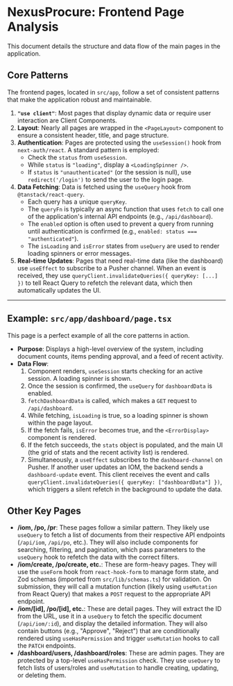 # NexusProcure: Frontend Page Analysis

This document details the structure and data flow of the main pages in the application.

## Core Patterns

The frontend pages, located in `src/app`, follow a set of consistent patterns that make the application robust and maintainable.

1.  **`"use client"`**: Most pages that display dynamic data or require user interaction are Client Components.
2.  **Layout**: Nearly all pages are wrapped in the `<PageLayout>` component to ensure a consistent header, title, and page structure.
3.  **Authentication**: Pages are protected using the `useSession()` hook from `next-auth/react`. A standard pattern is employed:
    *   Check the `status` from `useSession`.
    *   While `status` is `"loading"`, display a `<LoadingSpinner />`.
    *   If `status` is `"unauthenticated"` (or the session is null), use `redirect('/login')` to send the user to the login page.
4.  **Data Fetching**: Data is fetched using the `useQuery` hook from `@tanstack/react-query`.
    *   Each query has a unique `queryKey`.
    *   The `queryFn` is typically an async function that uses `fetch` to call one of the application's internal API endpoints (e.g., `/api/dashboard`).
    *   The `enabled` option is often used to prevent a query from running until authentication is confirmed (e.g., `enabled: status === "authenticated"`).
    *   The `isLoading` and `isError` states from `useQuery` are used to render loading spinners or error messages.
5.  **Real-time Updates**: Pages that need real-time data (like the dashboard) use `useEffect` to subscribe to a Pusher channel. When an event is received, they use `queryClient.invalidateQueries({ queryKey: [...] })` to tell React Query to refetch the relevant data, which then automatically updates the UI.

---

## Example: `src/app/dashboard/page.tsx`

This page is a perfect example of all the core patterns in action.

*   **Purpose**: Displays a high-level overview of the system, including document counts, items pending approval, and a feed of recent activity.
*   **Data Flow**:
    1.  Component renders, `useSession` starts checking for an active session. A loading spinner is shown.
    2.  Once the session is confirmed, the `useQuery` for `dashboardData` is enabled.
    3.  `fetchDashboardData` is called, which makes a `GET` request to `/api/dashboard`.
    4.  While fetching, `isLoading` is true, so a loading spinner is shown within the page layout.
    5.  If the fetch fails, `isError` becomes true, and the `<ErrorDisplay>` component is rendered.
    6.  If the fetch succeeds, the `stats` object is populated, and the main UI (the grid of stats and the recent activity list) is rendered.
    7.  Simultaneously, a `useEffect` subscribes to the `dashboard-channel` on Pusher. If another user updates an IOM, the backend sends a `dashboard-update` event. This client receives the event and calls `queryClient.invalidateQueries({ queryKey: ["dashboardData"] })`, which triggers a silent refetch in the background to update the data.

## Other Key Pages

*   **/iom, /po, /pr**: These pages follow a similar pattern. They likely use `useQuery` to fetch a list of documents from their respective API endpoints (`/api/iom`, `/api/po`, etc.). They will also include components for searching, filtering, and pagination, which pass parameters to the `useQuery` hook to refetch the data with the correct filters.
*   **/iom/create, /po/create, etc.**: These are form-heavy pages. They will use the `useForm` hook from `react-hook-form` to manage form state, and Zod schemas (imported from `src/lib/schemas.ts`) for validation. On submission, they will call a mutation function (likely using `useMutation` from React Query) that makes a `POST` request to the appropriate API endpoint.
*   **/iom/[id], /po/[id], etc.**: These are detail pages. They will extract the ID from the URL, use it in a `useQuery` to fetch the specific document (`/api/iom/:id`), and display the detailed information. They will also contain buttons (e.g., "Approve", "Reject") that are conditionally rendered using `useHasPermission` and trigger `useMutation` hooks to call the `PATCH` endpoints.
*   **/dashboard/users, /dashboard/roles**: These are admin pages. They are protected by a top-level `useHasPermission` check. They use `useQuery` to fetch lists of users/roles and `useMutation` to handle creating, updating, or deleting them.
